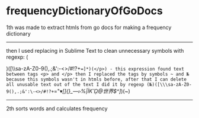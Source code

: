 # frequencyDictionaryOfGoDocs

1th was made to extract htmls from go docs for making a frequency dictionary
****
then I used replacing in Sublime Text to clean unnecessary symbols with regexp:
  (<p>)([\\\sa-zA-Z0-9(),.;&':\-<>/#!?+`=]*)(</p>) - this expression found text between tags <p> and </p>
  then I replaced the tags by symbols ~ and № because this symbols wasn't in htmls before,
  after that I can delete all unusable text out of the text
I did it by regexp (№)([\\\sa-zA-Z0-9(),.;&':\-<>/#!?+`="▾*\[\]{}_—▹%|İKᾭ@世界$\^]*)(~) 
****
2th sorts words and calculates frequency
